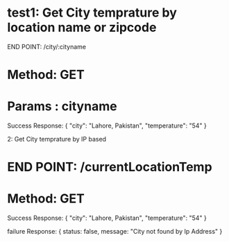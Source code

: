 # test1: Get City temprature by location name or zipcode
END POINT: /city/:cityname

# Method: GET
# Params : cityname

Success Response:
{
  "city": "Lahore, Pakistan",
  "temperature": "54"
}

2: Get City temprature by IP based

# END POINT: /currentLocationTemp
# Method: GET

Success Response:
{
  "city": "Lahore, Pakistan",
  "temperature": "54"
}

failure Response: {
         status: false,
        message: "City not found by Ip Address"
}

